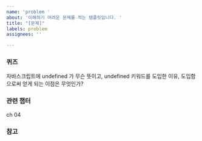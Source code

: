 ```yaml
---
name: 'problem '
about: '이해하기 어려운 문제를 적는 템플릿입니다. '
title: "[문제]"
labels: problem
assignees: ''

---
```


### 퀴즈 
자바스크립트에 undefined 가 무슨 뜻이고, undefined  키워드를 도입한 이유, 도입함으로써 얻게 되는 이점은 무엇인가?
### 관련 챕터 
ch 04
### 참고
